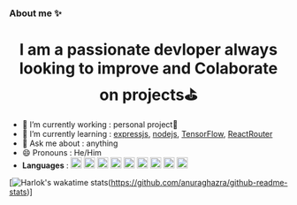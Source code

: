 ### About me ✨
<h1 align="center">I am a passionate devloper always looking to improve and Colaborate on projects⛳</h1>



- 🔭 I’m currently working : personal project🥋
- 🔨 I’m currently learning : [expressjs](https://expressjs.com), [nodejs](https://nodejs.org), [TensorFlow](https://www.tensorflow.org/), [ReactRouter](https://reactrouter.com)
- 💬 Ask me about : anything
- 😄 Pronouns : He/Him
- **Languages** : <img src="https://cdn.jsdelivr.net/gh/devicons/devicon/icons/python/python-original.svg" width="20px" />
            <img src="https://cdn.jsdelivr.net/gh/devicons/devicon/icons/html5/html5-original.svg" width="20px" />
            <img src="https://cdn.jsdelivr.net/gh/devicons/devicon/icons/css3/css3-original.svg" width="20px"/>
          <img src="https://cdn.jsdelivr.net/gh/devicons/devicon/icons/c/c-plain.svg" width="20px"/>
          <img src="https://cdn.jsdelivr.net/gh/devicons/devicon/icons/cplusplus/cplusplus-plain.svg" width="20px"/>
         <img src="https://cdn.jsdelivr.net/gh/devicons/devicon/icons/javascript/javascript-original.svg" width="20px"/>
          <img src="https://cdn.jsdelivr.net/gh/devicons/devicon/icons/mysql/mysql-original-wordmark.svg" width="20px"/>
          <img src="https://cdn.jsdelivr.net/gh/devicons/devicon/icons/php/php-plain.svg" width ="20px"/>
          <img src="https://cdn.jsdelivr.net/gh/devicons/devicon/icons/java/java-original.svg" width="20px"/>
         
 [![Harlok's wakatime stats](https://github-readme-stats.vercel.app/api/wakatime?username=WookiesRpeople2)(https://github.com/anuraghazra/github-readme-stats)]

